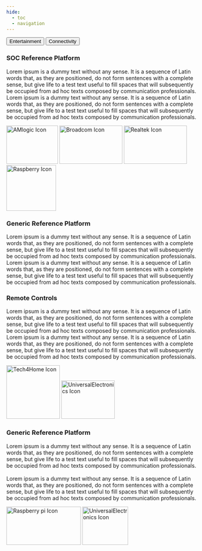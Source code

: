 ```yaml
---
hide:
  - toc
  - navigation
---
```


<div class="tab-container">
  <div class="tab-buttons">
    <button class="tab-button active" onclick="showTabs('entertainment', event)">Entertainment</button>
    <button class="tab-button" onclick="showTabs('connectivity', event)">Connectivity</button>
  </div>

  <div id="tab-entertainment">
    <div class="e-section-1">
      <div class="section-text">
        <h3>SOC Reference Platform</h3>
        <p>Lorem ipsum is a dummy text without any sense. It is a sequence of Latin words that, as they are positioned, do not form sentences with a complete sense, but give life to a test text useful to fill spaces that will subsequently be occupied from ad hoc texts composed by communication professionals.
        Lorem ipsum is a dummy text without any sense. It is a sequence of Latin words that, as they are positioned, do not form sentences with a complete sense, but give life to a test text useful to fill spaces that will subsequently be occupied from ad hoc texts composed by communication professionals.</p>
      </div>
      <div class="icon-section">
       <img src="../../../assets/icons/AMLogic.webp" alt="AMlogic Icon" style="width: 135px !important; height: 100px; object-fit: contain;">
       <img src="../../../assets/icons/Broadcom.png" alt="Broadcom Icon" style="width: 165px !important; height: 100px; object-fit: contain;">
       <img src="../../../assets/icons/Realtek.webp" alt="Realtek Icon" style="width: 165px !important; height: 100px; object-fit: contain;">
      </div>
    </div>
    <div class="e-section-2">
      <div class="icon-section">
      <img src="../../../assets/icons/Raspberry.png" alt="Raspberry Icon" style="width: 130px !important; height: 120px; object-fit: contain;">
      </div>
      <div class="section-text">
        <h3>Generic Reference Platform</h3>
        <p>Lorem ipsum is a dummy text without any sense. It is a sequence of Latin words that, as they are positioned, do not form sentences with a complete sense, but give life to a test text useful to fill spaces that will subsequently be occupied from ad hoc texts composed by communication professionals.
        Lorem ipsum is a dummy text without any sense. It is a sequence of Latin words that, as they are positioned, do not form sentences with a complete sense, but give life to a test text useful to fill spaces that will subsequently be occupied from ad hoc texts composed by communication professionals.
        </p>
      </div>
    </div>
    <div class="e-section-3">
      <div class="section-text">
        <h3>Remote Controls</h3>
        <p>Lorem ipsum is a dummy text without any sense. It is a sequence of Latin words that, as they are positioned, do not form sentences with a complete sense, but give life to a test text useful to fill spaces that will subsequently be occupied from ad hoc texts composed by communication professionals.
        Lorem ipsum is a dummy text without any sense. It is a sequence of Latin words that, as they are positioned, do not form sentences with a complete sense, but give life to a test text useful to fill spaces that will subsequently be occupied from ad hoc texts composed by communication professionals.</p>
      </div>
      <div class="icon-section">
       <img src="../../../assets/icons/Tech4Home.png" alt="Tech4Home Icon" style="width: 140px !important; height: 140px; object-fit: contain;">
       <img src="../../../assets/icons/Universal-Electronics.webp" alt="UniversalElectronics Icon" style="width: 140px !important; height: 100px !important; object-fit: contain;">
      </div>
    </div>
  </div>

  <div id="tab-connectivity" >
    <div class="c-section">
      <div class="section-text">
        <h3>Generic Reference Platform</h3>
        <p>Lorem ipsum is a dummy text without any sense. It is a sequence of Latin words that, as they are positioned, do not form sentences with a complete sense, but give life to a test text useful to fill spaces that will subsequently be occupied from ad hoc texts composed by communication professionals.<br><br>
        Lorem ipsum is a dummy text without any sense. It is a sequence of Latin words that, as they are positioned, do not form sentences with a complete sense, but give life to a test text useful to fill spaces that will subsequently be occupied from ad hoc texts composed by communication professionals.</p>
      </div>
      <div class="icon-section">
       <img src="../../../assets/icons/Raspberry.png" alt="Raspberry pi Icon" style="width: 195px !important; height: 100px !important; object-fit: contain;">
       <img src="../../../assets/icons/bpi.png" alt="UniversalElectronics Icon" style="width: 120px !important; height: 100px; object-fit: contain;">
      </div>
    </div>
  </div>
</div>



